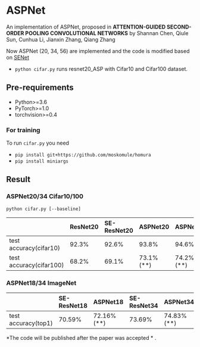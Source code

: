 # ASPNet

An implementation of ASPNet, proposed in **ATTENTION-GUIDED SECOND-ORDER POOLING CONVOLUTIONAL NETWORKS** by Shannan Chen, Qiule Sun, Cunhua Li, Jianxin Zhang, Qiang Zhang

Now ASPNet (20, 34, 56) are implemented and the code is modified based on [SENet](https://github.com/moskomule/senet.pytorch)

* `python cifar.py` runs resnet20_ASP with Cifar10 and Cifar100 dataset.

## Pre-requirements

* Python>=3.6
* PyTorch>=1.0
* torchvision>=0.4

### For training

To run `cifar.py` you need

* `pip install git+https://github.com/moskomule/homura`
* `pip install miniargs`

## Result

### ASPNet20/34 Cifar10/100

```
python cifar.py [--baseline]
```

|                       | ResNet20         | SE-ResNet20    | ASPNet20        | ASPNet32        |
|:-------------         | :-------------   | :------------- | :-------------  | :-------------  |
|test accuracy(cifar10) |  92.3%           | 92.6%          | 93.8%           | 94.6%           |
|test accuracy(cifar100)|  68.2%           | 69.1%          | 73.1% (**)      | 74.2% (**)      |

### ASPNet18/34 ImageNet


|                        | SE-ResNet18      | ASPNet18       | SE-ResNet34     | ASPNet34       |
|:-------------          | :-------------   | :------------- | :-------------  | :------------- |
|test accuracy(top1)     | 70.59%           | 72.16% (**)    | 73.69%          | 74.83% (**)    |

*The code will be published after the paper was accepted * .